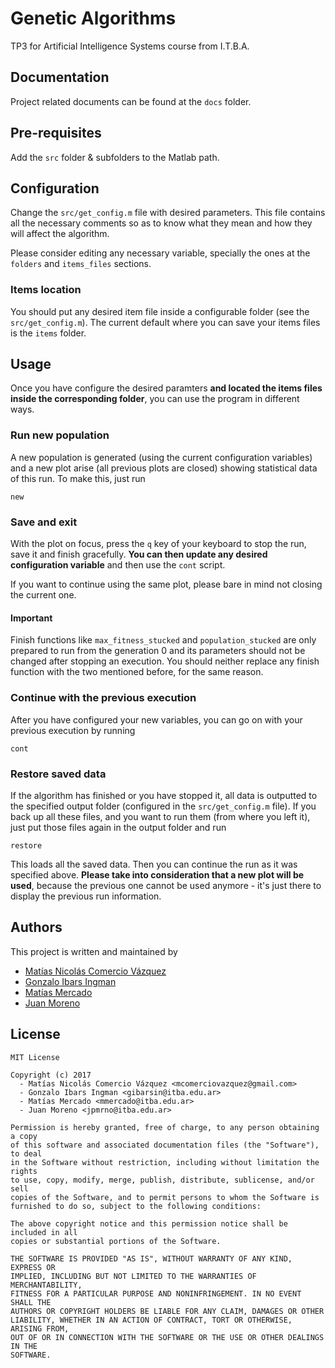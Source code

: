 # Genetic Algorithms
TP3 for Artificial Intelligence Systems course from I.T.B.A.

## Documentation
Project related documents can be found at the `docs` folder.

## Pre-requisites
Add the `src` folder & subfolders to the Matlab path.

## Configuration
Change the `src/get_config.m` file with desired parameters. This file contains all the necessary comments so as to know what they mean and how they will affect the algorithm.

Please consider editing any necessary variable, specially the ones at the `folders` and `items_files` sections.

### Items location
You should put any desired item file inside a configurable folder (see the `src/get_config.m`). The current default where you can save your items files is the `items` folder.

## Usage
Once you have configure the desired paramters **and located the items files inside the corresponding folder**, you can use the program in different ways.

### Run new population
A new population is generated (using the current configuration variables) and a new plot arise (all previous plots are closed) showing statistical data of this run.
To make this, just run

    new

### Save and exit
With the plot on focus, press the `q` key of your keyboard to stop the run, save it and finish gracefully. **You can then update any desired configuration variable** and then use the `cont` script.

If you want to continue using the same plot, please bare in mind not closing the current one.

#### Important
Finish functions like `max_fitness_stucked` and `population_stucked` are only prepared to run from the generation 0 and its parameters should not be changed after stopping an execution. You should neither replace any finish function with the two mentioned before, for the same reason.

### Continue with the previous execution
After you have configured your new variables, you can go on with your previous execution by running

    cont

### Restore saved data
If the algorithm has finished or you have stopped it, all data is outputted to the specified output folder (configured in the `src/get_config.m` file). If you back up all these files, and you want to run them (from where you left it), just put those files again in the output folder and run

    restore

This loads all the saved data.
Then you can continue the run as it was specified above.
**Please take into consideration that a new plot will be used**, because the previous one cannot be used anymore - it's just there to display the previous run information.

## Authors
This project is written and maintained by

- [Matías Nicolás Comercio Vázquez](https://github.com/MatiasComercio)
- [Gonzalo Ibars Ingman](https://github.com/gibarsin)
- [Matías Mercado](https://github.com/MatiasMercado)
- [Juan Moreno](https://github.com/jpmrno)

## License
    MIT License

    Copyright (c) 2017
      - Matías Nicolás Comercio Vázquez <mcomerciovazquez@gmail.com>
      - Gonzalo Ibars Ingman <gibarsin@itba.edu.ar>
      - Matías Mercado <mmercado@itba.edu.ar>
      - Juan Moreno <jpmrno@itba.edu.ar>

    Permission is hereby granted, free of charge, to any person obtaining a copy
    of this software and associated documentation files (the "Software"), to deal
    in the Software without restriction, including without limitation the rights
    to use, copy, modify, merge, publish, distribute, sublicense, and/or sell
    copies of the Software, and to permit persons to whom the Software is
    furnished to do so, subject to the following conditions:

    The above copyright notice and this permission notice shall be included in all
    copies or substantial portions of the Software.

    THE SOFTWARE IS PROVIDED "AS IS", WITHOUT WARRANTY OF ANY KIND, EXPRESS OR
    IMPLIED, INCLUDING BUT NOT LIMITED TO THE WARRANTIES OF MERCHANTABILITY,
    FITNESS FOR A PARTICULAR PURPOSE AND NONINFRINGEMENT. IN NO EVENT SHALL THE
    AUTHORS OR COPYRIGHT HOLDERS BE LIABLE FOR ANY CLAIM, DAMAGES OR OTHER
    LIABILITY, WHETHER IN AN ACTION OF CONTRACT, TORT OR OTHERWISE, ARISING FROM,
    OUT OF OR IN CONNECTION WITH THE SOFTWARE OR THE USE OR OTHER DEALINGS IN THE
    SOFTWARE.
